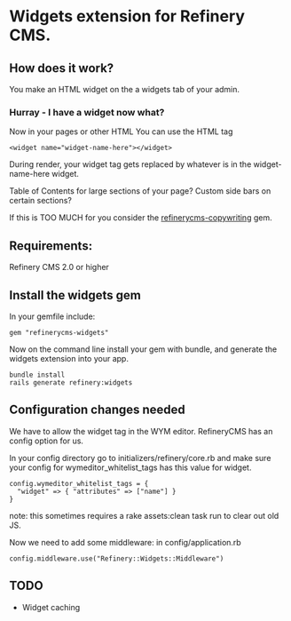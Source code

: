 # Widgets extension for Refinery CMS.

## How does it work?

You make an HTML widget on the a widgets tab of your admin.

### Hurray - I have a widget now what?

Now in your pages or other HTML You can use the HTML tag

    <widget name="widget-name-here"></widget>

During render, your widget tag gets replaced by whatever is in the widget-name-here widget.

Table of Contents for large sections of your page?  Custom side bars on certain sections?

If this is TOO MUCH for you consider the [refinerycms-copywriting](https://github.com/unixcharles/refinerycms-copywriting) gem.

## Requirements:
Refinery CMS 2.0 or higher

## Install the widgets gem
In your gemfile include:

    gem "refinerycms-widgets"

Now on the command line install your gem with bundle, and generate the widgets extension into your app.

    bundle install
    rails generate refinery:widgets

## Configuration changes needed
We have to allow the widget tag in the WYM editor.  RefineryCMS has an config option for us.
  
In your config directory go to initializers/refinery/core.rb and make sure your config for wymeditor_whitelist_tags has this value for widget.

    config.wymeditor_whitelist_tags = {
      "widget" => { "attributes" => ["name"] }
    }

note: this sometimes requires a rake assets:clean task run to clear out old JS.

Now we need to add some middleware:  in config/application.rb

    config.middleware.use("Refinery::Widgets::Middleware")
    
## TODO
* Widget caching
